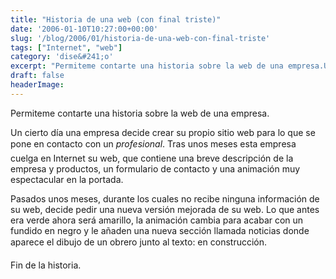 ```yaml
---
title: "Historia de una web (con final triste)"
date: '2006-01-10T10:27:00+00:00'
slug: '/blog/2006/01/historia-de-una-web-con-final-triste'
tags: ["Internet", "web"]
category: 'dise&#241;o'
excerpt: "Permiteme contarte una historia sobre la web de una empresa.Un cierto día una empresa decide crear su propio sitio web para lo que se pone en contacto con un _profesional_. Tras unos meses esta emp..."
draft: false
headerImage: 
---
```

Permiteme contarte una historia sobre la web de una empresa.

Un cierto día una empresa decide crear su propio sitio web para lo que se pone en contacto con un _profesional_. Tras unos meses esta empresa cuelga en Internet su web, que contiene una breve descripción de la empresa y productos, un formulario de contacto y una animación muy espectacular en la portada.

Pasados unos meses, durante los cuales no recibe ninguna información de su web, decide pedir una nueva versión mejorada de su web. Lo que antes era verde ahora será amarillo, la animación cambia para acabar con un fundido en negro y le añaden una nueva sección llamada noticias donde aparece el dibujo de un obrero junto al texto: en construcción.

Fin de la historia.

